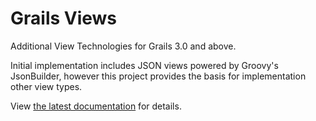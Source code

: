 # Grails Views

Additional View Technologies for Grails 3.0 and above.

Initial implementation includes JSON views powered by Groovy's JsonBuilder, however this project provides the basis for implementation other view types.

View [the latest documentation](http://grails.github.io/grails-views/latest/) for details.
